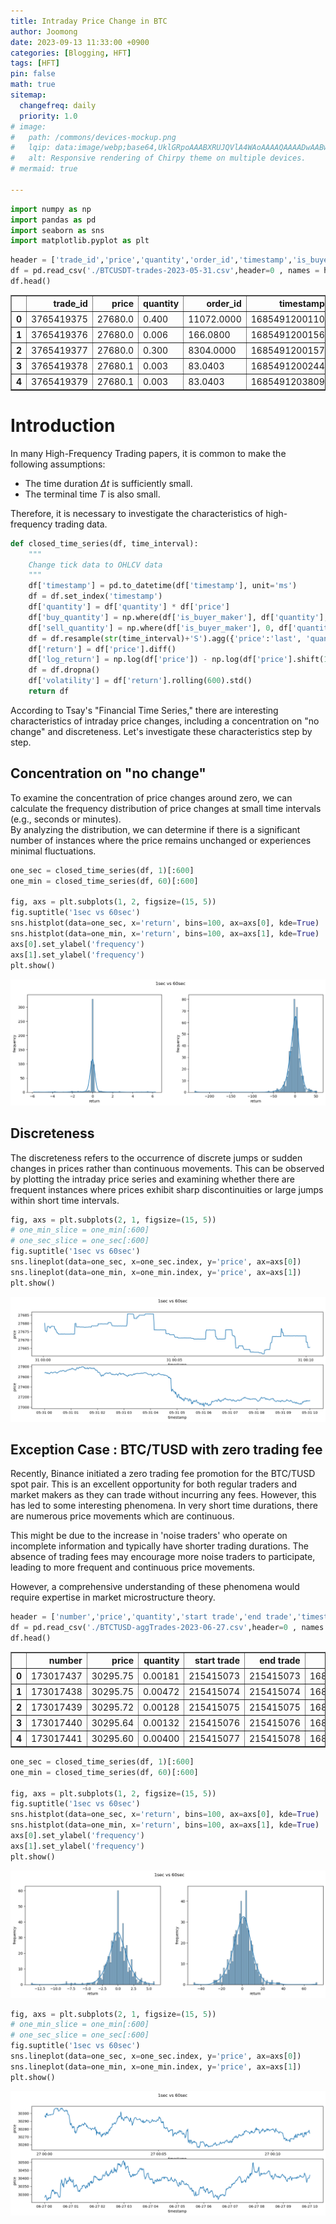 ```yaml
---
title: Intraday Price Change in BTC
author: Joomong
date: 2023-09-13 11:33:00 +0900
categories: [Blogging, HFT]
tags: [HFT]
pin: false
math: true
sitemap:
  changefreq: daily
  priority: 1.0
# image:
#   path: /commons/devices-mockup.png
#   lqip: data:image/webp;base64,UklGRpoAAABXRUJQVlA4WAoAAAAQAAAADwAABwAAQUxQSDIAAAARL0AmbZurmr57yyIiqE8oiG0bejIYEQTgqiDA9vqnsUSI6H+oAERp2HZ65qP/VIAWAFZQOCBCAAAA8AEAnQEqEAAIAAVAfCWkAALp8sF8rgRgAP7o9FDvMCkMde9PK7euH5M1m6VWoDXf2FkP3BqV0ZYbO6NA/VFIAAAA
#   alt: Responsive rendering of Chirpy theme on multiple devices.
# mermaid: true

---
```



```python
import numpy as np
import pandas as pd
import seaborn as sns
import matplotlib.pyplot as plt
```


```python
header = ['trade_id','price','quantity','order_id','timestamp','is_buyer_maker']
df = pd.read_csv('./BTCUSDT-trades-2023-05-31.csv',header=0 , names = header)
df.head()
```




<div>
<style scoped>
    .dataframe tbody tr th:only-of-type {
        vertical-align: middle;
    }

    .dataframe tbody tr th {
        vertical-align: top;
    }

    .dataframe thead th {
        text-align: right;
    }
</style>
<table border="1" class="dataframe">
  <thead>
    <tr style="text-align: right;">
      <th></th>
      <th>trade_id</th>
      <th>price</th>
      <th>quantity</th>
      <th>order_id</th>
      <th>timestamp</th>
      <th>is_buyer_maker</th>
    </tr>
  </thead>
  <tbody>
    <tr>
      <th>0</th>
      <td>3765419375</td>
      <td>27680.0</td>
      <td>0.400</td>
      <td>11072.0000</td>
      <td>1685491200110</td>
      <td>True</td>
    </tr>
    <tr>
      <th>1</th>
      <td>3765419376</td>
      <td>27680.0</td>
      <td>0.006</td>
      <td>166.0800</td>
      <td>1685491200156</td>
      <td>True</td>
    </tr>
    <tr>
      <th>2</th>
      <td>3765419377</td>
      <td>27680.0</td>
      <td>0.300</td>
      <td>8304.0000</td>
      <td>1685491200157</td>
      <td>True</td>
    </tr>
    <tr>
      <th>3</th>
      <td>3765419378</td>
      <td>27680.1</td>
      <td>0.003</td>
      <td>83.0403</td>
      <td>1685491200244</td>
      <td>False</td>
    </tr>
    <tr>
      <th>4</th>
      <td>3765419379</td>
      <td>27680.1</td>
      <td>0.003</td>
      <td>83.0403</td>
      <td>1685491203809</td>
      <td>False</td>
    </tr>
  </tbody>
</table>
</div>



# Introduction

In many High-Frequency Trading papers, it is common to make the following assumptions:

- The time duration $\Delta t$ is sufficiently small.
- The terminal time $T$ is also small.  

Therefore, it is necessary to investigate the characteristics of high-frequency trading data.


```python
def closed_time_series(df, time_interval):
    """
    Change tick data to OHLCV data
    """
    df['timestamp'] = pd.to_datetime(df['timestamp'], unit='ms')
    df = df.set_index('timestamp')
    df['quantity'] = df['quantity'] * df['price']
    df['buy_quantity'] = np.where(df['is_buyer_maker'], df['quantity'], 0)
    df['sell_quantity'] = np.where(df['is_buyer_maker'], 0, df['quantity'])
    df = df.resample(str(time_interval)+'S').agg({'price':'last', 'quantity':'sum', 'buy_quantity':'sum', 'sell_quantity':'sum'})
    df['return'] = df['price'].diff()
    df['log_return'] = np.log(df['price']) - np.log(df['price'].shift(1))
    df = df.dropna()
    df['volatility'] = df['return'].rolling(600).std()
    return df
```

According to Tsay's "Financial Time Series," there are interesting characteristics of intraday price changes, including a concentration on "no change" and discreteness. Let's investigate these characteristics step by step.

## Concentration on "no change"
To examine the concentration of price changes around zero, we can calculate the frequency distribution of price changes at small time intervals (e.g., seconds or minutes).   
By analyzing the distribution, we can determine if there is a significant number of instances where the price remains unchanged or experiences minimal fluctuations.


```python
one_sec = closed_time_series(df, 1)[:600]
one_min = closed_time_series(df, 60)[:600]

fig, axs = plt.subplots(1, 2, figsize=(15, 5))
fig.suptitle('1sec vs 60sec')
sns.histplot(data=one_sec, x='return', bins=100, ax=axs[0], kde=True)
sns.histplot(data=one_min, x='return', bins=100, ax=axs[1], kde=True)
axs[0].set_ylabel('frequency')
axs[1].set_ylabel('frequency')
plt.show()
```


    
![png](/assets/img/HF-data_files/HF-data_7_0.png)
    


## Discreteness
The discreteness refers to the occurrence of discrete jumps or sudden changes in prices rather than continuous movements. This can be observed by plotting the intraday price series and examining whether there are frequent instances where prices exhibit sharp discontinuities or large jumps within short time intervals.


```python
fig, axs = plt.subplots(2, 1, figsize=(15, 5))
# one_min_slice = one_min[:600]
# one_sec_slice = one_sec[:600]
fig.suptitle('1sec vs 60sec')
sns.lineplot(data=one_sec, x=one_sec.index, y='price', ax=axs[0])
sns.lineplot(data=one_min, x=one_min.index, y='price', ax=axs[1])
plt.show()
```


    
![png](/assets/img/HF-data_files/HF-data_9_0.png)
    


## Exception Case : BTC/TUSD with zero trading fee
Recently, Binance initiated a zero trading fee promotion for the BTC/TUSD spot pair. This is an excellent opportunity for both regular traders and market makers as they can trade without incurring any fees. However, this has led to some interesting phenomena. In very short time durations, there are numerous price movements which are continuous.

This might be due to the increase in 'noise traders' who operate on incomplete information and typically have shorter trading durations. The absence of trading fees may encourage more noise traders to participate, leading to more frequent and continuous price movements.

However, a comprehensive understanding of these phenomena would require expertise in market microstructure theory.


```python
header = ['number','price','quantity','start trade','end trade','timestamp','s','is_buyer_maker']
df = pd.read_csv('./BTCTUSD-aggTrades-2023-06-27.csv',header=0 , names = header)
df.head()
```




<div>
<style scoped>
    .dataframe tbody tr th:only-of-type {
        vertical-align: middle;
    }

    .dataframe tbody tr th {
        vertical-align: top;
    }

    .dataframe thead th {
        text-align: right;
    }
</style>
<table border="1" class="dataframe">
  <thead>
    <tr style="text-align: right;">
      <th></th>
      <th>number</th>
      <th>price</th>
      <th>quantity</th>
      <th>start trade</th>
      <th>end trade</th>
      <th>timestamp</th>
      <th>s</th>
      <th>is_buyer_maker</th>
    </tr>
  </thead>
  <tbody>
    <tr>
      <th>0</th>
      <td>173017437</td>
      <td>30295.75</td>
      <td>0.00181</td>
      <td>215415073</td>
      <td>215415073</td>
      <td>1687824000301</td>
      <td>True</td>
      <td>True</td>
    </tr>
    <tr>
      <th>1</th>
      <td>173017438</td>
      <td>30295.75</td>
      <td>0.00472</td>
      <td>215415074</td>
      <td>215415074</td>
      <td>1687824000308</td>
      <td>True</td>
      <td>True</td>
    </tr>
    <tr>
      <th>2</th>
      <td>173017439</td>
      <td>30295.72</td>
      <td>0.00128</td>
      <td>215415075</td>
      <td>215415075</td>
      <td>1687824000308</td>
      <td>True</td>
      <td>True</td>
    </tr>
    <tr>
      <th>3</th>
      <td>173017440</td>
      <td>30295.64</td>
      <td>0.00132</td>
      <td>215415076</td>
      <td>215415076</td>
      <td>1687824000308</td>
      <td>True</td>
      <td>True</td>
    </tr>
    <tr>
      <th>4</th>
      <td>173017441</td>
      <td>30295.60</td>
      <td>0.00400</td>
      <td>215415077</td>
      <td>215415078</td>
      <td>1687824000308</td>
      <td>True</td>
      <td>True</td>
    </tr>
  </tbody>
</table>
</div>




```python
one_sec = closed_time_series(df, 1)[:600]
one_min = closed_time_series(df, 60)[:600]

fig, axs = plt.subplots(1, 2, figsize=(15, 5))
fig.suptitle('1sec vs 60sec')
sns.histplot(data=one_sec, x='return', bins=100, ax=axs[0], kde=True)
sns.histplot(data=one_min, x='return', bins=100, ax=axs[1], kde=True)
axs[0].set_ylabel('frequency')
axs[1].set_ylabel('frequency')
plt.show()
```


    
![png](/assets/img/HF-data_files/HF-data_12_0.png)
    



```python
fig, axs = plt.subplots(2, 1, figsize=(15, 5))
# one_min_slice = one_min[:600]
# one_sec_slice = one_sec[:600]
fig.suptitle('1sec vs 60sec')
sns.lineplot(data=one_sec, x=one_sec.index, y='price', ax=axs[0])
sns.lineplot(data=one_min, x=one_min.index, y='price', ax=axs[1])
plt.show()
```


    
![png](/assets/img/HF-data_files/HF-data_13_0.png)
    

